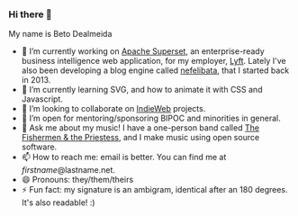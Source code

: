 ### Hi there 👋

My name is Beto Dealmeida

- 🔭 I’m currently working on [Apache Superset](https://github.com/apache/incubator-superset), an enterprise-ready business intelligence web application, for my employer, [Lyft](https://github.com/lyft). Lately I've also been developing a blog engine called [nefelibata](https://github.com/betodealmeida/nefelibata), that I started back in 2013.
- 🌱 I’m currently learning SVG, and how to animate it with CSS and Javascript.
- 👯 I’m looking to collaborate on [IndieWeb](https://indieweb.org/) projects.
- 🤔 I’m open for mentoring/sponsoring BIPOC and minorities in general.
- 💬 Ask me about my music! I have a one-person band called [The Fishermen & the Priestess](https://thefishermenandthepriestess.com/), and I make music using open source software.
- 📫 How to reach me: email is better. You can find me at $firstname@$lastname.net.
- 😄 Pronouns: they/them/theirs
- ⚡ Fun fact: my signature is an ambigram, identical after an 180 degrees. It's also readable! :)
